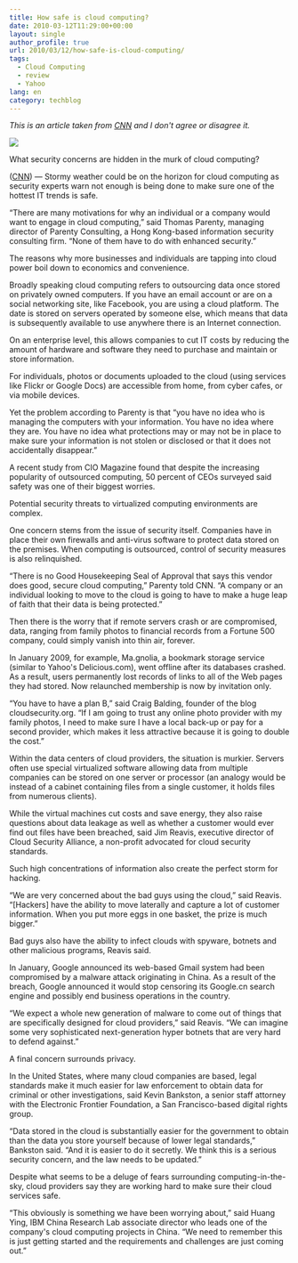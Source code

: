 ```yaml
---
title: How safe is cloud computing?
date: 2010-03-12T11:29:00+00:00
layout: single
author_profile: true
url: 2010/03/12/how-safe-is-cloud-computing/
tags:
  - Cloud Computing
  - review
  - Yahoo
lang: en
category: techblog
---
```

_This is an article taken from_ [_CNN_](http://www.cnn.com/) _and I don't agree or disagree it._

[![](http://1.bp.blogspot.com/_vaUVXcmC3OI/S5odt6T84MI/AAAAAAAABQA/AWa7HPE5ebE/s200/story.cloud.jpg)](http://1.bp.blogspot.com/_vaUVXcmC3OI/S5odt6T84MI/AAAAAAAABQA/AWa7HPE5ebE/s1600-h/story.cloud.jpg)

What security concerns are hidden in the murk of cloud computing?

([CNN](http://www.cnn.com/)) — Stormy weather could be on the horizon for cloud computing as security experts warn not enough is being done to make sure one of the hottest IT trends is safe.

“There are many motivations for why an individual or a company would want to engage in cloud computing,” said Thomas Parenty, managing director of Parenty Consulting, a Hong Kong-based information security consulting firm. “None of them have to do with enhanced security.”

The reasons why more businesses and individuals are tapping into cloud power boil down to economics and convenience.

Broadly speaking cloud computing refers to outsourcing data once stored on privately owned computers. If you have an email account or are on a social networking site, like Facebook, you are using a cloud platform. The date is stored on servers operated by someone else, which means that data is subsequently available to use anywhere there is an Internet connection.

On an enterprise level, this allows companies to cut IT costs by reducing the amount of hardware and software they need to purchase and maintain or store information.

For individuals, photos or documents uploaded to the cloud (using services like Flickr or Google Docs) are accessible from home, from cyber cafes, or via mobile devices.

Yet the problem according to Parenty is that “you have no idea who is managing the computers with your information. You have no idea where they are. You have no idea what protections may or may not be in place to make sure your information is not stolen or disclosed or that it does not accidentally disappear.”

A recent study from CIO Magazine found that despite the increasing popularity of outsourced computing, 50 percent of CEOs surveyed said safety was one of their biggest worries.

Potential security threats to virtualized computing environments are complex.

One concern stems from the issue of security itself. Companies have in place their own firewalls and anti-virus software to protect data stored on the premises. When computing is outsourced, control of security measures is also relinquished.

“There is no Good Housekeeping Seal of Approval that says this vendor does good, secure cloud computing,” Parenty told CNN. “A company or an individual looking to move to the cloud is going to have to make a huge leap of faith that their data is being protected.”

Then there is the worry that if remote servers crash or are compromised, data, ranging from family photos to financial records from a Fortune 500 company, could simply vanish into thin air, forever.

In January 2009, for example, Ma.gnolia, a bookmark storage service (similar to Yahoo's Delicious.com), went offline after its databases crashed. As a result, users permanently lost records of links to all of the Web pages they had stored. Now relaunched membership is now by invitation only.

“You have to have a plan B,” said Craig Balding, founder of the blog cloudsecurity.org. “If I am going to trust any online photo provider with my family photos, I need to make sure I have a local back-up or pay for a second provider, which makes it less attractive because it is going to double the cost.”

Within the data centers of cloud providers, the situation is murkier. Servers often use special virtualized software allowing data from multiple companies can be stored on one server or processor (an analogy would be instead of a cabinet containing files from a single customer, it holds files from numerous clients).

While the virtual machines cut costs and save energy, they also raise questions about data leakage as well as whether a customer would ever find out files have been breached, said Jim Reavis, executive director of Cloud Security Alliance, a non-profit advocated for cloud security standards.

Such high concentrations of information also create the perfect storm for hacking.

“We are very concerned about the bad guys using the cloud,” said Reavis. “[Hackers] have the ability to move laterally and capture a lot of customer information. When you put more eggs in one basket, the prize is much bigger.”

Bad guys also have the ability to infect clouds with spyware, botnets and other malicious programs, Reavis said.

In January, Google announced its web-based Gmail system had been compromised by a malware attack originating in China. As a result of the breach, Google announced it would stop censoring its Google.cn search engine and possibly end business operations in the country.

“We expect a whole new generation of malware to come out of things that are specifically designed for cloud providers,” said Reavis. “We can imagine some very sophisticated next-generation hyper botnets that are very hard to defend against.”

A final concern surrounds privacy.

In the United States, where many cloud companies are based, legal standards make it much easier for law enforcement to obtain data for criminal or other investigations, said Kevin Bankston, a senior staff attorney with the Electronic Frontier Foundation, a San Francisco-based digital rights group.

“Data stored in the cloud is substantially easier for the government to obtain than the data you store yourself because of lower legal standards,” Bankston said. “And it is easier to do it secretly. We think this is a serious security concern, and the law needs to be updated.”

Despite what seems to be a deluge of fears surrounding computing-in-the-sky, cloud providers say they are working hard to make sure their cloud services safe.

“This obviously is something we have been worrying about,” said Huang Ying, IBM China Research Lab associate director who leads one of the company's cloud computing projects in China. “We need to remember this is just getting started and the requirements and challenges are just coming out.”